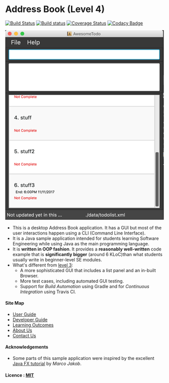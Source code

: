 # Address Book (Level 4)

[![Build Status](https://travis-ci.org/CS2103JAN2017-W13-B3/main.svg?branch=master)](https://travis-ci.org/CS2103JAN2017-W13-B3/main)
[![Build status](https://ci.appveyor.com/api/projects/status/ac90hb6eyk0jek2v?svg=true)](https://ci.appveyor.com/project/louislai/main)
[![Coverage Status](https://coveralls.io/repos/github/CS2103JAN2017-W13-B3/main/badge.svg?branch=master)](https://coveralls.io/github/CS2103JAN2017-W13-B3/main?branch=master)
[![Codacy Badge](https://api.codacy.com/project/badge/Grade/0649f4dee2df4032b0be526b133bd23c)](https://www.codacy.com/app/louislai/main/dashboard)

<img src="docs/images/Ui.png" width="600"><br>

* This is a desktop Address Book application. It has a GUI but most of the user interactions happen using
  a CLI (Command Line Interface).
* It is a Java sample application intended for students learning Software Engineering while using Java as
  the main programming language.
* It is **written in OOP fashion**. It provides a **reasonably well-written** code example that is
  **significantly bigger** (around 6 KLoC)than what students usually write in beginner-level SE modules.
* What's different from [level 3](https://github.com/se-edu/addressbook-level3):
    * A more sophisticated GUI that includes a list panel and an in-built Browser.
    * More test cases, including automated GUI testing.
    * Support for *Build Automation* using Gradle and for *Continuous Integration* using Travis CI.


#### Site Map
* [User Guide](docs/UserGuide.md)
* [Developer Guide](docs/DeveloperGuide.md)
* [Learning Outcomes](docs/LearningOutcomes.md)
* [About Us](docs/AboutUs.md)
* [Contact Us](docs/ContactUs.md)


#### Acknowledgements

* Some parts of this sample application were inspired by the excellent
  [Java FX tutorial](http://code.makery.ch/library/javafx-8-tutorial/) by *Marco Jakob*.


#### Licence : [MIT](LICENSE)
